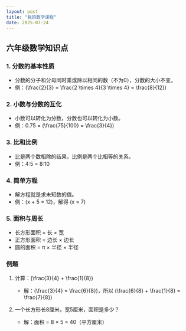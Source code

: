 ```yaml
---
layout: post
title: "我的数学课程"
date: 2025-07-24
---
```


## 六年级数学知识点

### 1. 分数的基本性质

- 分数的分子和分母同时乘或除以相同的数（不为0），分数的大小不变。
- 例：\(\frac{2}{3} = \frac{2 \times 4}{3 \times 4} = \frac{8}{12}\)

### 2. 小数与分数的互化

- 小数可以转化为分数，分数也可以转化为小数。
- 例：0.75 = \(\frac{75}{100} = \frac{3}{4}\)

### 3. 比和比例

- 比是两个数相除的结果，比例是两个比相等的关系。
- 例：4:5 = 8:10

### 4. 简单方程

- 解方程就是求未知数的值。
- 例：\(x + 5 = 12\)，解得 \(x = 7\)

### 5. 面积与周长

- 长方形面积 = 长 × 宽
- 正方形面积 = 边长 × 边长
- 圆的面积 = π × 半径 × 半径

### 例题

1. 计算：\(\frac{3}{4} + \frac{1}{8}\)
   - 解：\(\frac{3}{4} = \frac{6}{8}\)，所以 \(\frac{6}{8} + \frac{1}{8} = \frac{7}{8}\)

2. 一个长方形长8厘米，宽5厘米，面积是多少？
   - 解：面积 = 8 × 5 = 40（平方厘米）
